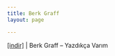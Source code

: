 ```yaml
---
title: Berk Graff
layout: page

---
```

<a href="https://cloud.mail.ru/public/9bbd9e2022ad/Berk%20Graff%20-%20Yazd%C4%B1k%C3%A7a%20Var%C4%B1m" target="_blank">[indir]</a> | Berk Graff &#8211; Yazdıkça Varım